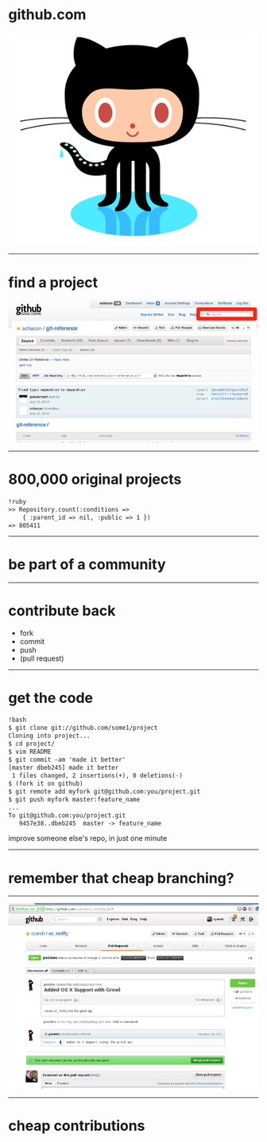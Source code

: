# github.com
![](img/octocat.png)

---

# find a project
![](img/search.png)

---

# 800,000 original projects

	!ruby
	>> Repository.count(:conditions => 
		{ :parent_id => nil, :public => 1 })
	=> 805411

---

# be part of a community

---

# contribute back

* fork
* commit
* push 
* (pull request)

---

# get the code
	!bash
	$ git clone git://github.com/some1/project
	Cloning into project...
	$ cd project/
	$ vim README
	$ git commit -am 'made it better'
	[master dbeb245] made it better
	 1 files changed, 2 insertions(+), 0 deletions(-)
	$ (fork it on github)
	$ git remote add myfork git@github.com:you/project.git
	$ git push myfork master:feature_name
	...
	To git@github.com:you/project.git
	   9457e38..dbeb245  master -> feature_name

improve someone else's repo, in just one minute

---

# remember that cheap branching?

---

![](img/pull_request.png)

---

# cheap contributions
